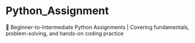 # Python_Assignment
🚀 Beginner-to-Intermediate Python Assignments | Covering fundamentals, problem-solving, and hands-on coding practice

